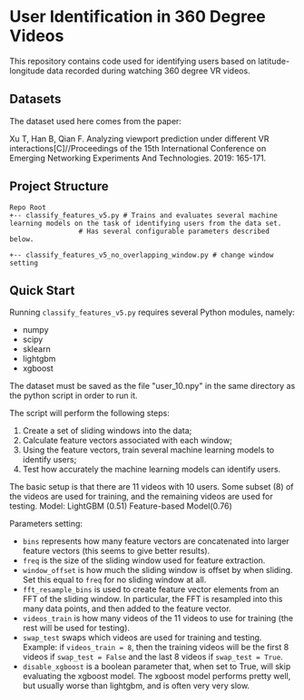 # User Identification in 360 Degree Videos

This repository contains code used for identifying users based on latitude-longitude data recorded during watching 360 degree VR videos. 

## Datasets

The dataset used here comes from the paper:

Xu T, Han B, Qian F. Analyzing viewport prediction under different VR interactions[C]//Proceedings of the 15th International Conference on Emerging Networking Experiments And Technologies. 2019: 165-171.

## Project Structure
```
Repo Root
+-- classify_features_v5.py # Trains and evaluates several machine learning models on the task of identifying users from the data set.
		         # Has several configurable parameters described below.
							
+-- classify_features_v5_no_overlapping_window.py # change window setting
```

## Quick Start

Running `classify_features_v5.py` requires several Python modules, namely: 
- numpy
- scipy
- sklearn
- lightgbm
- xgboost

The dataset must be saved as the file "user_10.npy" in the same directory as the python script in order to run it.

The script will perform the following steps:
1. Create a set of sliding windows into the data;
2. Calculate feature vectors associated with each window;
3. Using the feature vectors, train several machine learning models to identify users;
4. Test how accurately the machine learning models can identify users.

The basic setup is that there are 11 videos with 10 users. Some subset (8) of the videos are used for training, and the remaining videos are used for testing.
Model: 
LightGBM (0.51)
Feature-based Model(0.76)

Parameters setting:
- `bins` represents how many feature vectors are concatenated into larger feature vectors (this seems to give better results).
- `freq` is the size of the sliding window used for feature extraction.
- `window_offset` is how much the sliding window is offset by when sliding. Set this equal to `freq` for no sliding window at all.
- `fft_resample_bins` is used to create feature vector elements from an FFT of the sliding window. In particular, the FFT is resampled into this many data points, and then added to the feature vector.
- `videos_train` is how many videos of the 11 videos to use for training (the rest will be used for testing).
- `swap_test` swaps which videos are used for training and testing. Example: if `videos_train = 8`, then the training videos will be the first 8 videos if `swap_test = False` and the last 8 videos if `swap_test = True`.
- `disable_xgboost` is a boolean parameter that, when set to True, will skip evaluating the xgboost model. The xgboost model performs pretty well, but usually worse than lightgbm, and is often very very slow.

